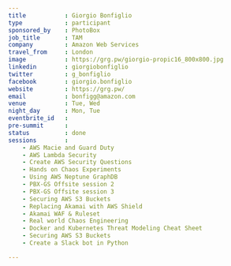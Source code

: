 ```yaml
---
title           : Giorgio Bonfiglio
type            : participant
sponsored_by    : PhotoBox
job_title       : TAM
company         : Amazon Web Services
travel_from     : London
image           : https://grg.pw/giorgio-propic16_800x800.jpg
linkedin        : giorgiobonfiglio
twitter         : g_bonfiglio
facebook        : giorgio.bonfiglio
website         : https://grg.pw/
email           : bonfigg@amazon.com
venue           : Tue, Wed
night_day       : Mon, Tue
eventbrite_id   :
pre-summit      :
status          : done
sessions        :
    - AWS Macie and Guard Duty
    - AWS Lambda Security
    - Create AWS Security Questions
    - Hands on Chaos Experiments
    - Using AWS Neptune GraphDB
    - PBX-GS Offsite session 2
    - PBX-GS Offsite session 3
    - Securing AWS S3 Buckets
    - Replacing Akamai with AWS Shield
    - Akamai WAF & Ruleset
    - Real world Chaos Engineering
    - Docker and Kubernetes Threat Modeling Cheat Sheet
    - Securing AWS S3 Buckets
    - Create a Slack bot in Python

---
```


<!-- put more details about participant here -->
